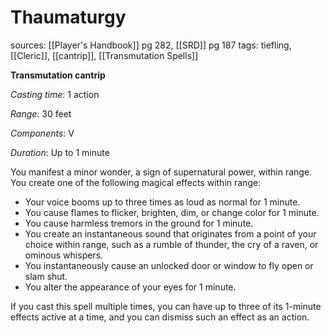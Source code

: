# Thaumaturgy
sources: [[Player's Handbook]] pg 282, [[SRD]] pg 187
tags: tiefling, [[Cleric]], [[cantrip]], [[Transmutation Spells]]

**Transmutation cantrip**

*Casting time*: 1 action

*Range*: 30 feet

*Components*: V

*Duration*: Up to 1 minute

You manifest a minor wonder, a sign of supernatural power, within range. You create one of the following magical effects within range:

* Your voice booms up to three times as loud as normal for 1 minute.
* You cause flames to flicker, brighten, dim, or change color for 1 minute.
* You cause harmless tremors in the ground for 1 minute.
* You create an instantaneous sound that originates from a point of your choice within range, such as a rumble of thunder, the cry of a raven, or ominous whispers.
* You instantaneously cause an unlocked door or window to fly open or slam shut.
* You alter the appearance of your eyes for 1 minute. 

If you cast this spell multiple times, you can have up to three of its 1-minute effects active at a time, and you can dismiss such an effect as an action.
